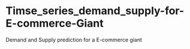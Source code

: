 # Timse_series_demand_supply-for-E-commerce-Giant
Demand and Supply prediction for a E-commerce giant
